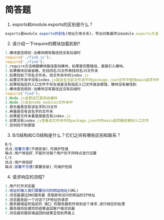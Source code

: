 # 简答题

1. exports和module.exports的区别是什么？

```js
exports是module.exports的别名(地址引用关系)，导出对象最终以module.exports为准

```

2. 请介绍一下require的模块加载机制?

```js
1.模块查找规则-当模块拥有路径但没有后缀时
require('./find.js');
require('./find');
1.require方法根据模块路径查找模块，如果是完整路径，直接引入模块。
2.如果模块后缀省略，先找同名JS文件再找同名JS文件夹
3.如果找到了同名文件夹，找文件夹中的index.js
4.如果文件夹中没有index.js就会去当前文件夹中的package.json文件中查找main选项中的入口文件
5.如果找指定的入口文件不存在或者没有指定入口文件就会报错，模块没有被找到
2.模块查找规则-当模块没有路径且没有后缀时
require('find');
1.Node.js会假设它是系统模块
2.Node.js会去node_modules文件夹中
3.首先看是否有该名字的JS文件
4.再看是否有该名字的文件夹
5.如果是文件夹看里面是否有index.js
6.如果没有index.js查看该文件夹中的package.json中的main选项确定模块入口文件
7.否则找不到报错

```

3. B/S结构和C/S结构是什么？它们之间有哪些区别和联系？
```js
B/S
优点:部署方便(不用安装),可维护性强
缺点:用户体验好,不能针对每个用户的不同特点进行设置
C/S
优点:用户体验好
缺点:部署不方便(需要安装),可维护性弱
```

4. 请求响应的流程?

```js
1.用户打开浏览器
2.地址栏输入我们需要访问的网站地址(URL)
3.浏览器通过DNS服务器 获取即将访问的网站的IP地址
4.浏览器发起一个对这个IP地址的请求
5.服务器端监听指定的 端口 的服务器软件收到这个请求,进行相应的处理
6.服务端将处理完的结果返回客户端浏览器
7.浏览器将服务端返回的结果呈现到界面上 
```

